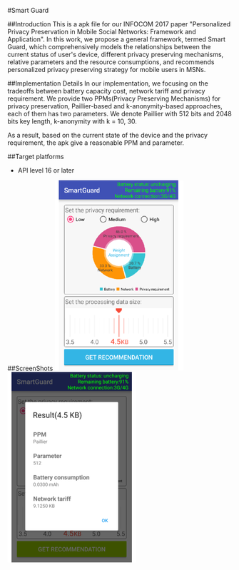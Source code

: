 #Smart Guard

##Introduction
This is a apk file for our INFOCOM 2017 paper "Personalized Privacy Preservation in Mobile Social Networks: Framework and Application". In this work, we propose a general framework, termed Smart Guard, which comprehensively models the relationships between the current status of user's device, different privacy preserving mechanisms, relative parameters and the resource consumptions, and recommends personalized privacy preserving strategy for mobile users in MSNs.

##Implementation Details
In our implementation, we focusing on the tradeoffs between battery capacity cost, network tariff and privacy requirement. We provide two PPMs(Privacy Preserving Mechanisms) for privacy preservation, Paillier-based and k-anonymity-based approaches, each of them has two parameters. We denote Paillier with 512 bits and 2048 bits key length, k-anonymity with k = 10, 30. 

As a result, based on the current state of the device and the privacy requirement, the apk give a reasonable PPM and parameter.

##Target platforms
* API level 16 or later

##ScreenShots
![Main Window](https://github.com/iiensp/SmartGuard/blob/master/Screenshots/mainlayout.png)
![Get recommendation](https://github.com/iiensp/SmartGuard/blob/master/Screenshots/recommendation.png)
